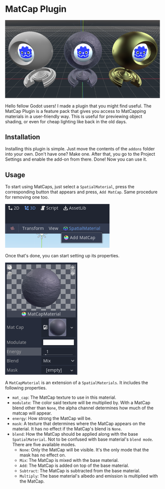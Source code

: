 # MatCap Plugin

![](doc_images/matcaps.png)

Hello fellow Godot users! I made a plugin that you might find useful. The MatCap Plugin is a feature pack that gives you access to MatCapping materials in a user-friendly way. This is useful for previewing object shading, or even for cheap lighting like back in the old days.

## Installation
Installing this plugin is simple. Just move the contents of the `addons` folder into your own. Don't have one? Make one. After that, you go to the Project Settings and enable the add-on from there. Done! Now you can use it.

## Usage
To start using MatCaps, just select a `SpatialMaterial`, press the corresponding button that appears and press, `Add MatCap`. Same procedure for removing one too.

![add_matcap](doc_images/add_matcap.png)

Once that's done, you can start setting up its properties.

![matcap_parameters](doc_images/matcap_parameters.png)

A `MatCapMaterial` is an extension of a `SpatialMaterials`. It includes the following properties.

* `mat_cap`: The MatCap texture to use in this material.
* `modulate`: The color said texture will be multiplied by. With a MatCap blend other than `None`, the alpha channel determines how much of the matcap will appear.
* `energy`: How strong the MatCap will be.
* `mask`: A texture that determines where the MatCap appears on the material. It has no effect if the MatCap's blend is `None`.
* `blend`: How the MatCap should be applied along with the base `SpatialMaterial`. Not to be confused with base material's `blend mode`. There are five available modes.
   * `None`: Only the MatCap will be visible. It's the only mode that the mask has no effect on.
   * `Mix`: The MatCap is mixed with the base material.
   * `Add`: The MatCap is added on top of the base material.
   * `Subtract`: The MatCap is subtracted from the base material.
   * `Multiply`: The base material's albedo and emission is multiplied with the MatCap.

 
